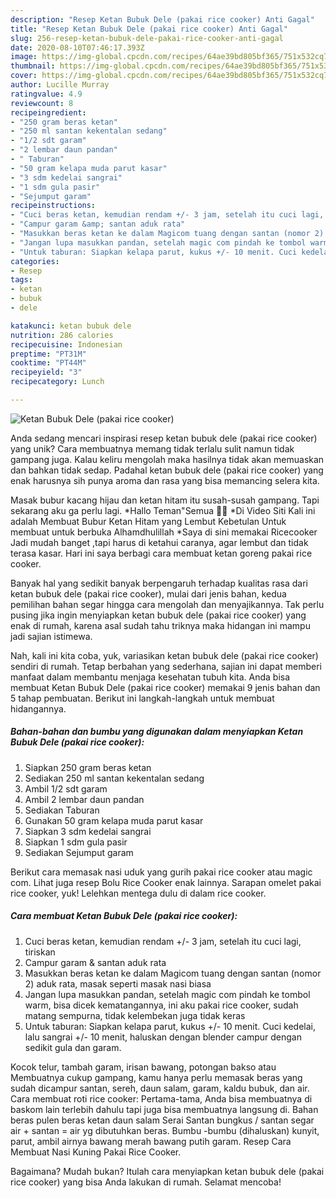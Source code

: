 ```yaml
---
description: "Resep Ketan Bubuk Dele (pakai rice cooker) Anti Gagal"
title: "Resep Ketan Bubuk Dele (pakai rice cooker) Anti Gagal"
slug: 256-resep-ketan-bubuk-dele-pakai-rice-cooker-anti-gagal
date: 2020-08-10T07:46:17.393Z
image: https://img-global.cpcdn.com/recipes/64ae39bd805bf365/751x532cq70/ketan-bubuk-dele-pakai-rice-cooker-foto-resep-utama.jpg
thumbnail: https://img-global.cpcdn.com/recipes/64ae39bd805bf365/751x532cq70/ketan-bubuk-dele-pakai-rice-cooker-foto-resep-utama.jpg
cover: https://img-global.cpcdn.com/recipes/64ae39bd805bf365/751x532cq70/ketan-bubuk-dele-pakai-rice-cooker-foto-resep-utama.jpg
author: Lucille Murray
ratingvalue: 4.9
reviewcount: 8
recipeingredient:
- "250 gram beras ketan"
- "250 ml santan kekentalan sedang"
- "1/2 sdt garam"
- "2 lembar daun pandan"
- " Taburan"
- "50 gram kelapa muda parut kasar"
- "3 sdm kedelai sangrai"
- "1 sdm gula pasir"
- "Sejumput garam"
recipeinstructions:
- "Cuci beras ketan, kemudian rendam +/- 3 jam, setelah itu cuci lagi, tiriskan"
- "Campur garam &amp; santan aduk rata"
- "Masukkan beras ketan ke dalam Magicom tuang dengan santan (nomor 2) aduk rata, masak seperti masak nasi biasa"
- "Jangan lupa masukkan pandan, setelah magic com pindah ke tombol warm, bisa dicek kematangannya, ini aku pakai rice cooker, sudah matang sempurna, tidak kelembekan juga tidak keras"
- "Untuk taburan: Siapkan kelapa parut, kukus +/- 10 menit. Cuci kedelai, lalu sangrai +/- 10 menit, haluskan dengan blender campur dengan sedikit gula dan garam."
categories:
- Resep
tags:
- ketan
- bubuk
- dele

katakunci: ketan bubuk dele 
nutrition: 286 calories
recipecuisine: Indonesian
preptime: "PT31M"
cooktime: "PT44M"
recipeyield: "3"
recipecategory: Lunch

---
```



![Ketan Bubuk Dele (pakai rice cooker)](https://img-global.cpcdn.com/recipes/64ae39bd805bf365/751x532cq70/ketan-bubuk-dele-pakai-rice-cooker-foto-resep-utama.jpg)

Anda sedang mencari inspirasi resep ketan bubuk dele (pakai rice cooker) yang unik? Cara membuatnya memang tidak terlalu sulit namun tidak gampang juga. Kalau keliru mengolah maka hasilnya tidak akan memuaskan dan bahkan tidak sedap. Padahal ketan bubuk dele (pakai rice cooker) yang enak harusnya sih punya aroma dan rasa yang bisa memancing selera kita.

Masak bubur kacang hijau dan ketan hitam itu susah-susah gampang. Tapi sekarang aku ga perlu lagi. *Hallo Teman&#34;Semua 🤩🤩 *Di Video Siti Kali ini adalah Membuat Bubur Ketan Hitam yang Lembut Kebetulan Untuk membuat untuk berbuka Alhamdhulillah *Saya di sini memakai Ricecooker Jadi mudah banget ,tapi harus di ketahui caranya, agar lembut dan tidak terasa kasar. Hari ini saya berbagi cara membuat ketan goreng pakai rice cooker.

Banyak hal yang sedikit banyak berpengaruh terhadap kualitas rasa dari ketan bubuk dele (pakai rice cooker), mulai dari jenis bahan, kedua pemilihan bahan segar hingga cara mengolah dan menyajikannya. Tak perlu pusing jika ingin menyiapkan ketan bubuk dele (pakai rice cooker) yang enak di rumah, karena asal sudah tahu triknya maka hidangan ini mampu jadi sajian istimewa.


Nah, kali ini kita coba, yuk, variasikan ketan bubuk dele (pakai rice cooker) sendiri di rumah. Tetap berbahan yang sederhana, sajian ini dapat memberi manfaat dalam membantu menjaga kesehatan tubuh kita. Anda bisa membuat Ketan Bubuk Dele (pakai rice cooker) memakai 9 jenis bahan dan 5 tahap pembuatan. Berikut ini langkah-langkah untuk membuat hidangannya.

<!--inarticleads1-->

##### Bahan-bahan dan bumbu yang digunakan dalam menyiapkan Ketan Bubuk Dele (pakai rice cooker):

1. Siapkan 250 gram beras ketan
1. Sediakan 250 ml santan kekentalan sedang
1. Ambil 1/2 sdt garam
1. Ambil 2 lembar daun pandan
1. Sediakan  Taburan
1. Gunakan 50 gram kelapa muda parut kasar
1. Siapkan 3 sdm kedelai sangrai
1. Siapkan 1 sdm gula pasir
1. Sediakan Sejumput garam


Berikut cara memasak nasi uduk yang gurih pakai rice cooker atau magic com. Lihat juga resep Bolu Rice Cooker enak lainnya. Sarapan omelet pakai rice cooker, yuk! Lelehkan mentega dulu di dalam rice cooker. 

<!--inarticleads2-->

##### Cara membuat Ketan Bubuk Dele (pakai rice cooker):

1. Cuci beras ketan, kemudian rendam +/- 3 jam, setelah itu cuci lagi, tiriskan
1. Campur garam &amp; santan aduk rata
1. Masukkan beras ketan ke dalam Magicom tuang dengan santan (nomor 2) aduk rata, masak seperti masak nasi biasa
1. Jangan lupa masukkan pandan, setelah magic com pindah ke tombol warm, bisa dicek kematangannya, ini aku pakai rice cooker, sudah matang sempurna, tidak kelembekan juga tidak keras
1. Untuk taburan: Siapkan kelapa parut, kukus +/- 10 menit. Cuci kedelai, lalu sangrai +/- 10 menit, haluskan dengan blender campur dengan sedikit gula dan garam.


Kocok telur, tambah garam, irisan bawang, potongan bakso atau Membuatnya cukup gampang, kamu hanya perlu memasak beras yang sudah dicampur santan, sereh, daun salam, garam, kaldu bubuk, dan air. Cara membuat roti rice cooker: Pertama-tama, Anda bisa membuatnya di baskom lain terlebih dahulu tapi juga bisa membuatnya langsung di. Bahan beras pulen beras ketan daun salam Serai Santan bungkus / santan segar air + santan = air yg dibutuhkan beras. Bumbu -bumbu (dihaluskan) kunyit, parut, ambil airnya bawang merah bawang putih garam. Resep Cara Membuat Nasi Kuning Pakai Rice Cooker. 

Bagaimana? Mudah bukan? Itulah cara menyiapkan ketan bubuk dele (pakai rice cooker) yang bisa Anda lakukan di rumah. Selamat mencoba!
